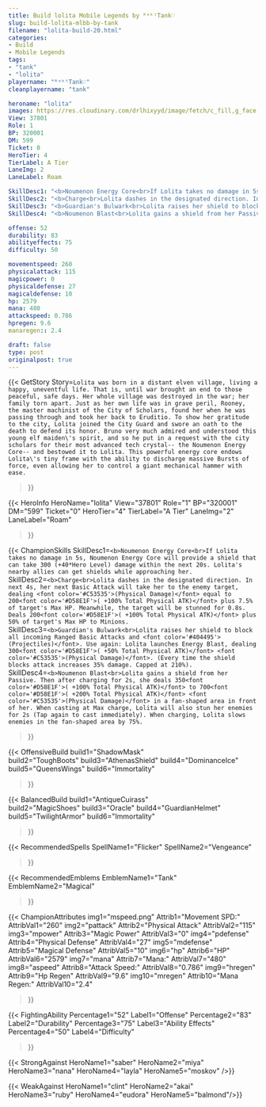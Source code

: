 ```yaml
---
title: Build lolita Mobile Legends by ᴿᵉᵏᵗTank♡
slug: build-lolita-mlbb-by-tank
filename: "lolita-build-20.html"
categories: 
- Build 
- Mobile Legends
tags: 
- "tank"
- "lolita"
playername: "ᴿᵉᵏᵗTank♡"
cleanplayername: "tank"

heroname: "lolita"
images: https://res.cloudinary.com/drlhixyyd/image/fetch/c_fill,g_face,f_auto/https://cdn2-build.mobagenie.my.id/p/images/banner/full/lolita.jpg
View: 37801 
Role: 1 
BP: 320001
DM: 599 
Ticket: 0 
HeroTier: 4 
TierLabel: A Tier 
LaneImg: 2
LaneLabel: Roam 

SkillDesc1: "<b>Noumenon Energy Core<br>If Lolita takes no damage in 5s, Noumenon Energy Core will provide a shield that can take 300 (+40*Hero Level) damage within the next 20s. Lolita's nearby allies can get shields while approaching her."   
SkillDesc2: "<b>Charge<br>Lolita dashes in the designated direction. In next 4s, her next Basic Attack will take her to the enemy target, dealing <font color='#C53535'>(Physical Damage)</font> equal to 200<font color='#D58E1F'>( +100% Total Physical ATK)</font> plus 7.5% of target's Max HP. Meanwhile, the target will be stunned for 0.8s. Deals 200<font color='#D58E1F'>( +100% Total Physical ATK)</font> plus 50% of target's Max HP to Minions."   
SkillDesc3: "<b>Guardian's Bulwark<br>Lolita raises her shield to block all incoming Ranged Basic Attacks and <font color='#404495'>(Projectiles)</font>. Use again: Lolita launches Energy Blast, dealing 300<font color='#D58E1F'>( +50% Total Physical ATK)</font> <font color='#C53535'>(Physical Damage)</font>. (Every time the shield blocks attack increases 35% damage. Capped at 210%). "   
SkillDesc4: "<b>Noumenon Blast<br>Lolita gains a shield from her Passive. Then after charging for 2s, she deals 350<font color='#D58E1F'>( +100% Total Physical ATK)</font> to 700<font color='#D58E1F'>( +200% Total Physical ATK)</font> <font color='#C53535'>(Physical Damage)</font> in a fan-shaped area in front of her. When casting at Max charge, Lolita will also stun her enemies for 2s (Tap again to cast immediately). When charging, Lolita slows enemies in the fan-shaped area by 75%."  

offense: 52 
durability: 83 
abilityeffects: 75 
difficulty: 50 

movementspeed: 260
physicalattack: 115
magicpower: 0
physicaldefense: 27
magicaldefense: 10
hp: 2579
mana: 480
attackspeed: 0.786
hpregen: 9.6
manaregen:: 2.4

draft: false
type: post
originalpost: true
---
```



{{< GetStory 
Story=` Lolita was born in a distant elven village, living a happy, uneventful life. That is, until war brought an end to those peaceful, safe days. Her whole village was destroyed in the war; her family torn apart. Just as her own life was in grave peril, Rooney, the master machinist of the City of Scholars, found her when he was passing through and took her back to Eruditio. To show her gratitude to the city, Lolita joined the City Guard and swore an oath to the death to defend its honor. Bruno very much admired and understood this young elf maiden\'s spirit, and so he put in a request with the city scholars for their most advanced tech crystal-- the Noumenon Energy Core-- and bestowed it to Lolita. This powerful energy core endows Lolita\'s tiny frame with the ability to discharge massive Bursts of force, even allowing her to control a giant mechanical hammer with ease. ` 
>}}

{{< HeroInfo 
HeroName="lolita" 
View="37801" 
Role="1" 
BP="320001" 
DM="599" 
Ticket="0" 
HeroTier="4" 
TierLabel="A Tier" 
LaneImg="2" 
LaneLabel="Roam" 
>}}
 
{{< ChampionSkills 
SkillDesc1=`<b>Noumenon Energy Core<br>If Lolita takes no damage in 5s, Noumenon Energy Core will provide a shield that can take 300 (+40*Hero Level) damage within the next 20s. Lolita's nearby allies can get shields while approaching her.`   
SkillDesc2=`<b>Charge<br>Lolita dashes in the designated direction. In next 4s, her next Basic Attack will take her to the enemy target, dealing <font color='#C53535'>(Physical Damage)</font> equal to 200<font color='#D58E1F'>( +100% Total Physical ATK)</font> plus 7.5% of target's Max HP. Meanwhile, the target will be stunned for 0.8s. Deals 200<font color='#D58E1F'>( +100% Total Physical ATK)</font> plus 50% of target's Max HP to Minions.`   
SkillDesc3=`<b>Guardian's Bulwark<br>Lolita raises her shield to block all incoming Ranged Basic Attacks and <font color='#404495'>(Projectiles)</font>. Use again: Lolita launches Energy Blast, dealing 300<font color='#D58E1F'>( +50% Total Physical ATK)</font> <font color='#C53535'>(Physical Damage)</font>. (Every time the shield blocks attack increases 35% damage. Capped at 210%). `   
SkillDesc4=`<b>Noumenon Blast<br>Lolita gains a shield from her Passive. Then after charging for 2s, she deals 350<font color='#D58E1F'>( +100% Total Physical ATK)</font> to 700<font color='#D58E1F'>( +200% Total Physical ATK)</font> <font color='#C53535'>(Physical Damage)</font> in a fan-shaped area in front of her. When casting at Max charge, Lolita will also stun her enemies for 2s (Tap again to cast immediately). When charging, Lolita slows enemies in the fan-shaped area by 75%.`   
>}}

{{< OffensiveBuild 
build1="ShadowMask"  
build2="ToughBoots" 
build3="AthenasShield" 
build4="DominanceIce" 
build5="QueensWings" 
build6="Immortality" 
>}} 

{{< BalancedBuild 
build1="AntiqueCuirass"  
build2="MagicShoes" 
build3="Oracle" 
build4="GuardianHelmet" 
build5="TwilightArmor" 
build6="Immortality" 
>}}


{{< RecommendedSpells 
SpellName1="Flicker" 
SpellName2="Vengeance" 
>}}  

{{< RecommendedEmblems 
EmblemName1="Tank" 
EmblemName2="Magical" 
>}}   


{{< ChampionAttributes
img1="mspeed.png" Attrib1="Movement SPD:" AttribVal1="260"
img2="pattack" Attrib2="Physical Attack" AttribVal2="115"
img3="mpower" Attrib3="Magic Power" AttribVal3="0"
img4="pdefense" Attrib4="Physical Defense" AttribVal4="27"
img5="mdefense" Attrib5="Magical Defense" AttribVal5="10"
img6="hp" Attrib6="HP" AttribVal6="2579"
img7="mana" Attrib7="Mana:" AttribVal7="480"
img8="aspeed" Attrib8="Attack Speed:" AttribVal8="0.786"
img9="hregen" Attrib9="Hp Regen" AttribVal9="9.6"
img10="mregen" Attrib10="Mana Regen:" AttribVal10="2.4"
>}}


{{< FightingAbility
Percentage1="52" Label1="Offense"
Percentage2="83" Label2="Durability"
Percentage3="75" Label3="Ability Effects"
Percentage4="50" Label4="Difficulty"
 >}}

{{< StrongAgainst 
HeroName1="saber"
HeroName2="miya"
HeroName3="nana"
HeroName4="layla"
HeroName5="moskov"
/>}}

{{< WeakAgainst
HeroName1="clint"
HeroName2="akai"
HeroName3="ruby"
HeroName4="eudora"
HeroName5="balmond"/>}}
